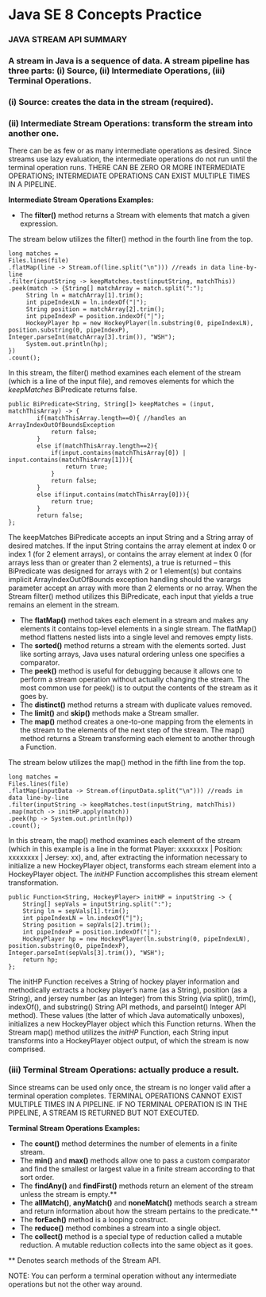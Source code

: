 # Java SE 8 Concepts Practice

### JAVA STREAM API SUMMARY
### A stream in Java is a sequence of data.  A stream pipeline has three parts: (i) Source, (ii) Intermediate Operations, (iii) Terminal Operations.

### (i) Source: creates the data in the stream (required).

### (ii) Intermediate Stream Operations: transform the stream into another one.  
There can be as few or as many intermediate operations as desired.  Since streams use lazy evaluation, the intermediate operations do not run until the terminal operation runs.  THERE CAN BE ZERO OR MORE INTERMEDIATE OPERATIONS; INTERMEDIATE OPERATIONS CAN EXIST MULTIPLE TIMES IN A PIPELINE.

**Intermediate Stream Operations Examples:**
- The **filter()** method returns a Stream with elements that match a given expression. 

The stream below utilizes the filter() method in the fourth line from the top.
```
long matches = 
Files.lines(file)
.flatMap(line -> Stream.of(line.split("\n"))) //reads in data line-by-line
.filter(inputString -> keepMatches.test(inputString, matchThis))
.peek(match -> {String[] matchArray = match.split(":");
	 String ln = matchArray[1].trim();
	 int pipeIndexLN = ln.indexOf("|");
	 String position = matchArray[2].trim();
	 int pipeIndexP = position.indexOf("|");
	 HockeyPlayer hp = new HockeyPlayer(ln.substring(0, pipeIndexLN), position.substring(0, pipeIndexP), Integer.parseInt(matchArray[3].trim()), "WSH");
	 System.out.println(hp);
})
.count();
```

In this stream, the filter() method examines each element of the stream (which is a line of the input file), and removes elements for which the *keepMatches* BiPredicate returns false.
```
public BiPredicate<String, String[]> keepMatches = (input, matchThisArray) -> {
		if(matchThisArray.length==0){ //handles an ArrayIndexOutOfBoundsException
			return false;	
		}
		else if(matchThisArray.length==2){
			if(input.contains(matchThisArray[0]) | input.contains(matchThisArray[1])){
				return true;	
			}
			return false;	
		}
		else if(input.contains(matchThisArray[0])){
			return true;			
		}
		return false;
};
  ```
The keepMatches BiPredicate accepts an input String and a String array of desired matches.  If the input String contains the array element at index 0 or index 1 (for 2 element arrays), or contains the array element at index 0 (for arrays less than or greater than 2 elements), a true is returned – this BiPredicate was designed for arrays with 2 or 1 element(s) but contains implicit ArrayIndexOutOfBounds exception handling should the varargs parameter accept an array with more than 2 elements or no array.  When the Stream filter() method utilizes this BiPredicate, each input that yields a true remains an element in the stream.



- The **flatMap()** method takes each element in a stream and makes any elements it contains top-level elements in a single stream.  The flatMap() method flattens nested lists into a single level and removes empty lists.
- The **sorted()** method returns a stream with the elements sorted.  Just like sorting arrays, Java uses natural ordering unless one specifies a comparator.  
- The **peek()** method is useful for debugging because it allows one to perform a stream operation without actually changing the stream.  The most common use for peek() is to output the contents of the stream as it goes by.  
- The **distinct()** method returns a stream with duplicate values removed. 
- The **limit()** and **skip()** methods make a Stream smaller. 
- The **map()** method creates a one-to-one mapping from the elements in the stream to the elements of the next step of the stream.  The map() method returns a Stream transforming each element to another through a Function. 

The stream below utilizes the map() method in the fifth line from the top.
```
long matches = 
Files.lines(file)
.flatMap(inputData -> Stream.of(inputData.split("\n"))) //reads in data line-by-line
.filter(inputString -> keepMatches.test(inputString, matchThis))
.map(match -> initHP.apply(match))
.peek(hp -> System.out.println(hp))
.count();
```
In this stream, the map() method examines each element of the stream (which in this example is a line in the format Player: xxxxxxxx | Position: xxxxxxxx | Jersey: xx), and, after extracting the information necessary to initialize a new HockeyPlayer object, transforms each stream element into a HockeyPlayer object.  The *initHP* Function accomplishes this stream element transformation.
```
public Function<String, HockeyPlayer> initHP = inputString -> {
	String[] sepVals = inputString.split(":");
	String ln = sepVals[1].trim();
	int pipeIndexLN = ln.indexOf("|");
	String position = sepVals[2].trim();
	int pipeIndexP = position.indexOf("|");
	HockeyPlayer hp = new HockeyPlayer(ln.substring(0, pipeIndexLN), position.substring(0, pipeIndexP), Integer.parseInt(sepVals[3].trim()), "WSH");
	return hp;
};
```
The initHP Function receives a String of hockey player information and methodically extracts a hockey player’s name (as a String), position (as a String), and jersey number (as an Integer) from this String (via split(), trim(), indexOf(), and substring() String API methods, and parseInt() Integer API method).  These values (the latter of which Java automatically unboxes), initializes a new HockeyPlayer object which this Function returns.  When the Stream map() method utilizes the *initHP* Function, each String input transforms into a HockeyPlayer object output, of which the stream is now comprised.


### (iii) Terminal Stream Operations: actually produce a result.  
Since streams can be used only once, the stream is no longer valid after a terminal operation completes.  TERMINAL OPERATIONS CANNOT EXIST MULTIPLE TIMES IN A PIPELINE.  IF NO TERMINAL OPERATION IS IN THE PIPELINE, A STREAM IS RETURNED BUT NOT EXECUTED.

**Terminal Stream Operations Examples:**
- The **count()** method determines the number of elements in a finite stream. 
- The **min()** and **max()** methods allow one to pass a custom comparator and find the smallest or largest value in a finite stream according to that sort order.
- The **findAny()** and **findFirst()** methods return an element of the stream unless the stream is empty.**
- The **allMatch()**, **anyMatch()** and **noneMatch()** methods search a stream and return information about how the stream pertains to the predicate.**
- The **forEach()** method is a looping construct.
- The **reduce()** method combines a stream into a single object.
- The **collect()** method is a special type of reduction called a mutable reduction.  A mutable reduction collects into the same object as it goes.

** Denotes search methods of the Stream API.

NOTE: You can perform a terminal operation without any intermediate operations but not the other way around.
